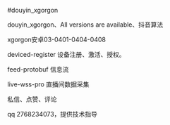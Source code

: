 #douyin_xgorgon

douyin_xgorgon、All versions are available、抖音算法

xgorgon安卓03-0401-0404-0408

deviced-register 设备注册、激活、授权。

feed-protobuf 信息流

live-wss-pro 直播间数据采集

私信、点赞、评论

qq 2768234073，提供技术指导
